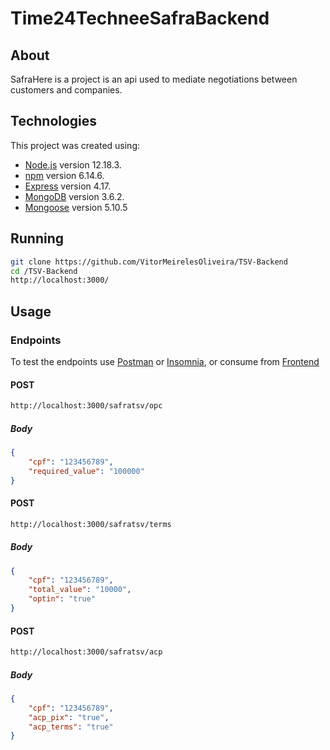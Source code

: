 # Time24TechneeSafraBackend

## About

SafraHere is a project is an api used to mediate negotiations between customers and companies.

## Technologies

This project was created using:
 - [Node.js](https://nodejs.org/en/) version 12.18.3.
 - [npm](https://www.npmjs.com/) version 6.14.6.
 - [Express](https://expressjs.com/pt-br/) version 4.17.
 - [MongoDB](https://www.mongodb.com/) version 3.6.2.
 - [Mongoose](https://mongoosejs.com/) version 5.10.5


## Running

```bash
git clone https://github.com/VitorMeirelesOliveira/TSV-Backend
cd /TSV-Backend
http://localhost:3000/
```

## Usage

### Endpoints
To test the endpoints use [Postman](https://www.postman.com/) or [Insomnia](https://support.insomnia.rest/), or consume from [Frontend](https://github.com/lucascalzavara/time24-technee-safra-frontend)

#### POST
```bash
http://localhost:3000/safratsv/opc
```
##### Body
```json
{
    "cpf": "123456789",
    "required_value": "100000"
}
```

#### POST
```bash
http://localhost:3000/safratsv/terms
```
##### Body
```json
{
    "cpf": "123456789",
    "total_value": "10000",
    "optin": "true"
}
```

#### POST
```bash
http://localhost:3000/safratsv/acp
```

##### Body
```json
{
    "cpf": "123456789",
    "acp_pix": "true",
    "acp_terms": "true"
}
```
